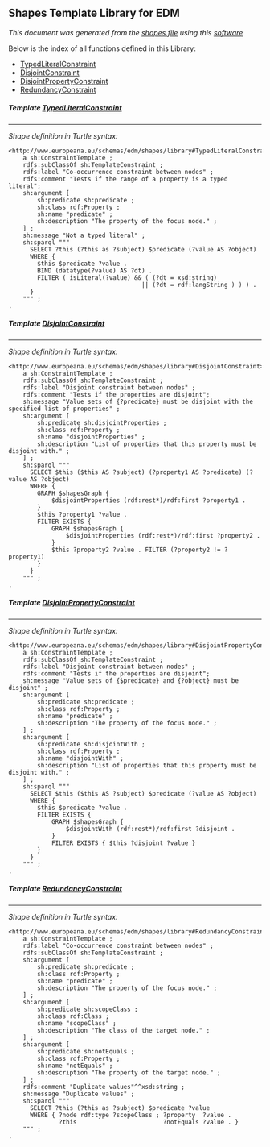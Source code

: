 
## Shapes Template Library for EDM
_This document was generated from the [shapes file](/shapes-edm/src/main/resources/etc/edm/shapes/library.ttl) using this [software](/shapes-doc)_

Below is the index of all functions defined in this Library:
- <a id="TypedLiteralConstraint" href="#TypedLiteralConstraint">TypedLiteralConstraint</a>
- <a id="DisjointConstraint" href="#DisjointConstraint">DisjointConstraint</a>
- <a id="DisjointPropertyConstraint" href="#DisjointPropertyConstraint">DisjointPropertyConstraint</a>
- <a id="RedundancyConstraint" href="#RedundancyConstraint">RedundancyConstraint</a>

##### Template <a id="TypedLiteralConstraint" target="_blank" href="http://www.europeana.eu/schemas/edm/shapes/library#TypedLiteralConstraint">TypedLiteralConstraint</a>
------
_Shape definition in Turtle syntax:_

```
<http://www.europeana.eu/schemas/edm/shapes/library#TypedLiteralConstraint>
    a sh:ConstraintTemplate ;
    rdfs:subClassOf sh:TemplateConstraint ;
    rdfs:label "Co-occurrence constraint between nodes" ;
    rdfs:comment "Tests if the range of a property is a typed literal";
    sh:argument [
        sh:predicate sh:predicate ;
        sh:class rdf:Property ;
        sh:name "predicate" ;
        sh:description "The property of the focus node." ;
    ] ;
    sh:message "Not a typed literal" ;
    sh:sparql """
      SELECT ?this (?this as ?subject) $predicate (?value AS ?object)
      WHERE {
        $this $predicate ?value .
        BIND (datatype(?value) AS ?dt) .
        FILTER ( isLiteral(?value) && ( (?dt = xsd:string)
                                     || (?dt = rdf:langString ) ) ) .
      }
    """ ;
.
```

##### Template <a id="DisjointConstraint" target="_blank" href="http://www.europeana.eu/schemas/edm/shapes/library#DisjointConstraint">DisjointConstraint</a>
------
_Shape definition in Turtle syntax:_

```
<http://www.europeana.eu/schemas/edm/shapes/library#DisjointConstraint>
    a sh:ConstraintTemplate ;
    rdfs:subClassOf sh:TemplateConstraint ;
    rdfs:label "Disjoint constraint between nodes" ;
    rdfs:comment "Tests if the properties are disjoint";
    sh:message "Value sets of {?predicate} must be disjoint with the specified list of properties" ;
    sh:argument [
        sh:predicate sh:disjointProperties ;
        sh:class rdf:Property ;
        sh:name "disjointProperties" ;
        sh:description "List of properties that this property must be disjoint with." ;
    ] ;
    sh:sparql """
      SELECT $this ($this AS ?subject) (?property1 AS ?predicate) (?value AS ?object)
      WHERE {
        GRAPH $shapesGraph {
            $disjointProperties (rdf:rest*)/rdf:first ?property1 .
        }
        $this ?property1 ?value .
        FILTER EXISTS {
            GRAPH $shapesGraph {
                $disjointProperties (rdf:rest*)/rdf:first ?property2 .
            }
            $this ?property2 ?value . FILTER (?property2 != ?property1)
        }
      }
    """ ;
.
```

##### Template <a id="DisjointPropertyConstraint" target="_blank" href="http://www.europeana.eu/schemas/edm/shapes/library#DisjointPropertyConstraint">DisjointPropertyConstraint</a>
------
_Shape definition in Turtle syntax:_

```
<http://www.europeana.eu/schemas/edm/shapes/library#DisjointPropertyConstraint>
    a sh:ConstraintTemplate ;
    rdfs:subClassOf sh:TemplateConstraint ;
    rdfs:label "Disjoint constraint between nodes" ;
    rdfs:comment "Tests if the properties are disjoint";
    sh:message "Value sets of {$predicate} and {?object} must be disjoint" ;
    sh:argument [
        sh:predicate sh:predicate ;
        sh:class rdf:Property ;
        sh:name "predicate" ;
        sh:description "The property of the focus node." ;
    ] ;
    sh:argument [
        sh:predicate sh:disjointWith ;
        sh:class rdf:Property ;
        sh:name "disjointWith" ;
        sh:description "List of properties that this property must be disjoint with." ;
    ] ;
    sh:sparql """
      SELECT $this ($this AS ?subject) $predicate (?value AS ?object)
      WHERE {
        $this $predicate ?value .
        FILTER EXISTS {
            GRAPH $shapesGraph {
                $disjointWith (rdf:rest*)/rdf:first ?disjoint .
            }
            FILTER EXISTS { $this ?disjoint ?value }
        }
      }
    """ ;
.
```

##### Template <a id="RedundancyConstraint" target="_blank" href="http://www.europeana.eu/schemas/edm/shapes/library#RedundancyConstraint">RedundancyConstraint</a>
------
_Shape definition in Turtle syntax:_

```
<http://www.europeana.eu/schemas/edm/shapes/library#RedundancyConstraint>
    a sh:ConstraintTemplate ;
    rdfs:label "Co-occurrence constraint between nodes" ;
    rdfs:subClassOf sh:TemplateConstraint ;
    sh:argument [
        sh:predicate sh:predicate ;
        sh:class rdf:Property ;
        sh:name "predicate" ;
        sh:description "The property of the focus node." ;
    ] ;
    sh:argument [
        sh:predicate sh:scopeClass ;
        sh:class rdf:Class ;
        sh:name "scopeClass" ;
        sh:description "The class of the target node." ;
    ] ;
    sh:argument [
        sh:predicate sh:notEquals ;
        sh:class rdf:Property ;
        sh:name "notEquals" ;
        sh:description "The property of the target node." ;
    ] ;
    rdfs:comment "Duplicate values"^^xsd:string ;
    sh:message "Duplicate values" ;
    sh:sparql """
      SELECT ?this (?this as ?subject) $predicate ?value
      WHERE { ?node rdf:type ?scopeClass ; ?property  ?value .
              ?this                        ?notEquals ?value . }
    """ ;
.
```
